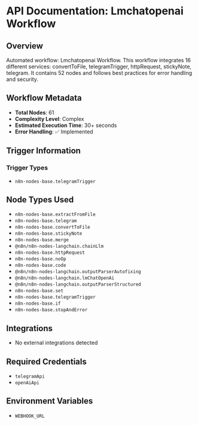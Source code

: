 # API Documentation: Lmchatopenai Workflow

## Overview
Automated workflow: Lmchatopenai Workflow. This workflow integrates 16 different services: convertToFile, telegramTrigger, httpRequest, stickyNote, telegram. It contains 52 nodes and follows best practices for error handling and security.

## Workflow Metadata
- **Total Nodes**: 61
- **Complexity Level**: Complex
- **Estimated Execution Time**: 30+ seconds
- **Error Handling**: ✅ Implemented

## Trigger Information
### Trigger Types
- `n8n-nodes-base.telegramTrigger`

## Node Types Used
- `n8n-nodes-base.extractFromFile`
- `n8n-nodes-base.telegram`
- `n8n-nodes-base.convertToFile`
- `n8n-nodes-base.stickyNote`
- `n8n-nodes-base.merge`
- `@n8n/n8n-nodes-langchain.chainLlm`
- `n8n-nodes-base.httpRequest`
- `n8n-nodes-base.noOp`
- `n8n-nodes-base.code`
- `@n8n/n8n-nodes-langchain.outputParserAutofixing`
- `@n8n/n8n-nodes-langchain.lmChatOpenAi`
- `@n8n/n8n-nodes-langchain.outputParserStructured`
- `n8n-nodes-base.set`
- `n8n-nodes-base.telegramTrigger`
- `n8n-nodes-base.if`
- `n8n-nodes-base.stopAndError`

## Integrations
- No external integrations detected

## Required Credentials
- `telegramApi`
- `openAiApi`

## Environment Variables
- `WEBHOOK_URL`
